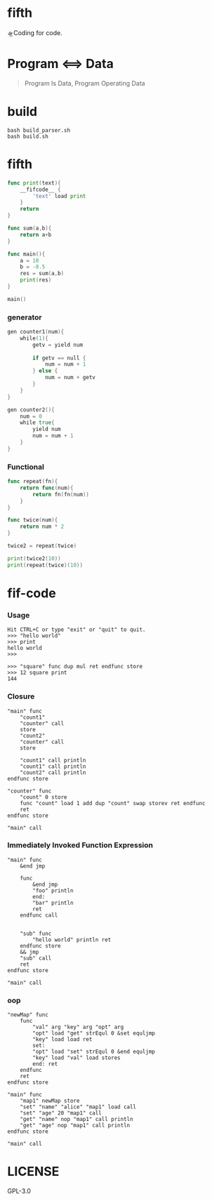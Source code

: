 # fifth
🛸Coding for code.

# Program <==> Data
> Program Is Data, Program Operating Data

# build
```
bash build_parser.sh
bash build.sh
```

# fifth
```go
func print(text){
    __fifcode__ {
        'text' load print
    }
    return
}

func sum(a,b){
    return a+b 
}

func main(){
    a = 10
    b = -8.5
    res = sum(a,b)
    print(res)
}

main()
```

### generator
```go
gen counter1(num){
    while(1){
        getv = yield num
        
        if getv == null {
            num = num + 1
        } else {
            num = num + getv
        }
    }
}

gen counter2(){
    num = 0
    while true{
        yield num
        num = num + 1
    }
}
```

### Functional
```go
func repeat(fn){
    return func(num){
        return fn(fn(num))
    }
}

func twice(num){
    return num * 2
}

twice2 = repeat(twice)

print(twice2(10))
print(repeat(twice)(10))
```

# fif-code

### Usage
```
Hit CTRL+C or type "exit" or "quit" to quit.
>>> "hello world"
>>> print
hello world
>>>
```

```
>>> "square" func dup mul ret endfunc store
>>> 12 square print
144
```

### Closure
```
"main" func 
	"count1"
	"counter" call
	store
	"count2"
	"counter" call
	store

	"count1" call println
	"count1" call println
	"count2" call println
endfunc store

"counter" func
	"count" 0 store
	func "count" load 1 add dup "count" swap storev ret endfunc
	ret
endfunc store

"main" call
```

### Immediately Invoked Function Expression
```
"main" func
	&end jmp

	func
		&end jmp
		"foo" println
		end: 
		"bar" println
		ret
	endfunc call

	
	"sub" func 
		"hello world" println ret
	endfunc store
	&& jmp
	"sub" call
	ret
endfunc store

"main" call
```

### oop
```
"newMap" func 
	func 
		"val" arg "key" arg "opt" arg
		"opt" load "get" strEqul 0 &set equljmp
		"key" load load ret
		set:
		"opt" load "set" strEqul 0 &end equljmp
		"key" load "val" load stores
		end: ret
	endfunc
	ret 
endfunc store

"main" func
	"map1" newMap store
	"set" "name" "alice" "map1" load call
	"set" "age" 20 "map1" call
	"get" "name" nop "map1" call println
	"get" "age" nop "map1" call println
endfunc store

"main" call
```

# LICENSE
GPL-3.0